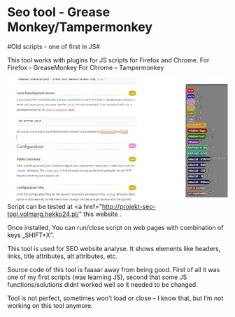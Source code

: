 # Seo tool - Grease Monkey/Tampermonkey

#Old scripts - one of first in JS#

This tool works with plugins for JS scripts for Firefox and Chrome.
For Firefox - GreaseMonkey
For Chrome – Tampermonkey

![alt text](https://raw.githubusercontent.com/Volmarg/Seo-tool-Grease-Monkey-Tampermonkey/master/screenshot.jpg)
Script can be tested at <a href="http://projekt-seo-tool.volmarg.hekko24.pl/" this website </a>.

Once installed, You can run/close script on web pages with combination of keys „SHIFT+X”.

This tool is used for SEO website analyse. It shows elements like headers, links, title attributes, alt attributes, etc.

Source code of this tool is faaaar away from being good. First of all it was one of my first scripts (was learning JS), second that some JS functions/solutions didnt worked well so it needed to be changed.

Tool is not perfect, sometimes won’t load or close – I know that, but I’m not working on this tool anymore.
